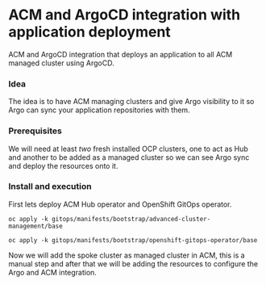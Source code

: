 # ACM and ArgoCD integration with application deployment

ACM and ArgoCD integration that deploys an application to all ACM managed cluster using ArgoCD.

### Idea

The idea is to have ACM managing clusters and give Argo visibility to it so Argo can sync your application repositories with them.

### Prerequisites

We will need at least *two* fresh installed OCP clusters, one to act as Hub and another to be added as a managed cluster so we can see Argo sync and deploy the resources onto it.

### Install and execution

First lets deploy ACM Hub operator and OpenShift GitOps operator.

```
oc apply -k gitops/manifests/bootstrap/advanced-cluster-management/base
```

```
oc apply -k gitops/manifests/bootstrap/openshift-gitops-operator/base
```

Now we will add the spoke cluster as managed cluster in ACM, this is a manual step and after that we will be adding the resources to configure the Argo and ACM integration.
